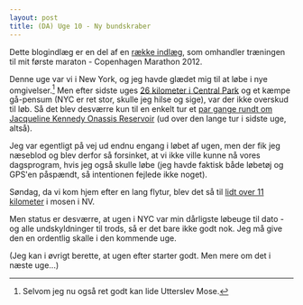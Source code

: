 ```yaml
---
layout: post
title: (DA) Uge 10 - Ny bundskraber
---
```


<p class="message">
  Dette blogindlæg er en del af en <a href="/maraton2012/">række indlæg</a>, som omhandler træningen til mit første maraton - Copenhagen Marathon 2012.
</p>

Denne uge var vi i New York, og jeg havde glædet mig til at løbe i nye omgivelser.[^1] Men efter sidste uges [26 kilometer i Central Park](http://connect.garmin.com/activity/164249547) og et kæmpe gå-pensum (NYC er ret stor, skulle jeg hilse og sige), var der ikke overskud til løb. Så det blev desværre kun til en enkelt tur et [par gange rundt om Jacqueline Kennedy Onassis Reservoir](http://connect.garmin.com/activity/165402604) (ud over den lange tur i sidste uge, altså).

Jeg var egentligt på vej ud endnu engang i løbet af ugen, men der fik jeg næseblod og blev derfor så forsinket, at vi ikke ville kunne nå vores dagsprogram, hvis jeg også skulle løbe (jeg havde faktisk både løbetøj og GPS'en påspændt, så intentionen fejlede ikke noget).

Søndag, da vi kom hjem efter en lang flytur, blev det så til [lidt over 11 kilometer](http://connect.garmin.com/activity/166427471) i mosen i NV.

Men status er desværre, at ugen i NYC var min dårligste løbeuge til dato - og alle undskyldninger til trods, så er det bare ikke godt nok. Jeg må give den en ordentlig skalle i den kommende uge.

(Jeg kan i øvrigt berette, at ugen efter starter godt. Men mere om det i næste uge...)

[^1]: Selvom jeg nu også ret godt kan lide Utterslev Mose.
